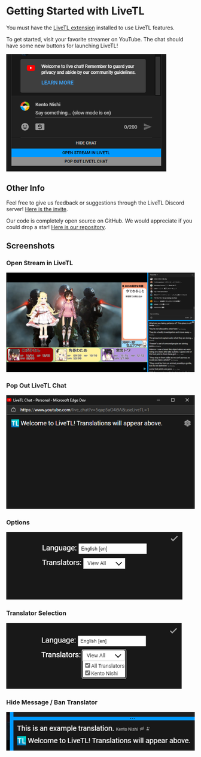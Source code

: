 # Getting Started with LiveTL

You must have the [LiveTL extension]() installed to use LiveTL features.

To get started, visit your favorite streamer on YouTube. The chat should have some new buttons for launching LiveTL!

![](../img/openlivetl.png)

## Other Info
Feel free to give us feedback or suggestions through the LiveTL Discord server! [Here is the invite](https://discord.gg/uJrV3tmthg).

Our code is completely open source on GitHub. We would appreciate if you could drop a star! [Here is our repository](https://github.com/KentoNishi/LiveTL).

## Screenshots

### Open Stream in LiveTL
![](../img/livetlscreen.png)

### Pop Out LiveTL Chat
![](../img/popout.png)

### Options
![](../img/options.png)

### Translator Selection
![](../img/translators.png)

### Hide Message / Ban Translator
![](../img/ban.png)

<script>
    document.head.innerHTML += `
        <head>
            <link rel="icon" href="../favicon.ico" type="image/x-icon" />
        </head>
    `;
</script>